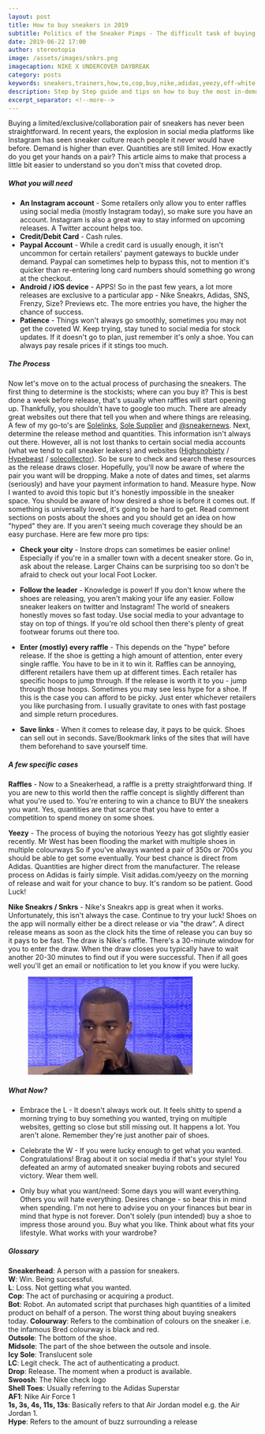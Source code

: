 ```yaml
---
layout: post
title: How to buy sneakers in 2019
subtitle: Politics of the Sneaker Pimps - The difficult task of buying a pair of limited sneakers made easier.
date: 2019-06-22 17:00
author: stereotopia
image: /assets/images/snkrs.png
imagecaption: NIKE X UNDERCOVER DAYBREAK
category: posts
keywords: sneakers,trainers,how,to,cop,buy,nike,adidas,yeezy,off-white,jordan,stockx,legit,sneakrs,app,raffle,draw,limited,edition
description: Step by Step guide and tips on how to buy the most in-demand limited edition sneakers today for the uninitiated. 
excerpt_separator: <!--more-->
---
```




Buying a limited/exclusive/collaboration pair of sneakers has never been straightforward. In recent years, the explosion in social media platforms like Instagram has seen sneaker culture reach people it never would have before. Demand is higher than ever. Quantities are still limited. How exactly do you get your hands on a pair? This article aims to make that process a little bit easier to understand so you don't miss that coveted drop. <!--more-->

  

<h5>What you will need</h5>


- **An Instagram account** - Some retailers only allow you to enter raffles using social media (mostly Instagram today), so make sure you have an account. Instagram is also a great way to stay informed on upcoming releases. A Twitter account helps too.  
- **Credit/Debit Card** - Cash rules.  
- **Paypal Account** - While a credit card is usually enough, it isn't uncommon for certain retailers' payment gateways to buckle under demand. Paypal can sometimes help to bypass this, not to mention it's quicker than re-entering long card numbers should something go wrong at the checkout.  
- **Android / iOS device** - APPS! So in the past few years, a lot more releases are exclusive to a particular app - Nike Sneakrs, Adidas, SNS, Frenzy, Size? Previews etc. The more entries you have, the higher the chance of success.  
- **Patience** - Things won't always go smoothly, sometimes you may not get the coveted W. Keep trying, stay tuned to social media for stock updates. If it doesn't go to plan, just remember it's only a shoe. You can always pay resale prices if it stings too much.  

  

<h5>The Process</h5>


Now let's move on to the actual process of purchasing the sneakers. The first thing to determine is the stockists; where can you buy it? This is best done a week before release, that's usually when raffles will start opening up. Thankfully, you shouldn't have to google too much. There are already great websites out there that tell you when and where things are releasing. A few of my go-to's are <a href ="https://solelinks.com/">Solelinks</a>, <a href ="https://thesolesupplier.co.uk/">Sole Supplier</a> and <a href ="https://instagram.com/sneakernews">@sneakernews</a>. 
Next, determine the release method and quantities. This information isn't always out there. However, all is not lost thanks to certain social media accounts (what we tend to call sneaker leakers) and websites (<a href ="https://www.highsnobiety.com">Highsnobiety</a> / <a href ="https://www.hypebeast.com">Hypebeast</a> / <a href="https://www.solecollector.com">solecollector</a>). So be sure to check and search these resources as the release draws closer. Hopefully, you'll now be aware of where the pair you want will be dropping. Make a note of dates and times, set alarms (seriously) and have your payment information to hand.
Measure hype. Now I wanted to avoid this topic but it's honestly impossible in the sneaker space. You should be aware of how desired a shoe is before it comes out. If something is universally loved, it's going to be hard to get. Read comment sections on posts about the shoes and you should get an idea on how "hyped" they are. If you aren't seeing much coverage they should be an easy purchase. Here are few more pro tips:

- **Check your city** - Instore drops can sometimes be easier online! Especially if you're in a smaller town with a decent sneaker store. Go in, ask about the release. Larger Chains can be surprising too so don't be afraid to check out your local Foot Locker.

- **Follow the leader** - Knowledge is power! If you don't know where the shoes are releasing, you aren't making your life any easier. Follow sneaker leakers on twitter and Instagram! The world of sneakers honestly moves so fast today. Use social media to your advantage to stay on top of things. If you're old school then there's plenty of great footwear forums out there too.

- **Enter (mostly) every raffle** - This depends on the "hype" before release. If the shoe is getting a high amount of attention, enter every single raffle. You have to be in it to win it. Raffles can be annoying, different retailers have them up at different times. Each retailer has specific hoops to jump through. If the release is worth it to you - jump through those hoops. Sometimes you may see less hype for a shoe. If this is the case you can afford to be picky. Just enter whichever retailers you like purchasing from. I usually gravitate to ones with fast postage and simple return procedures.

- **Save links** - When it comes to release day, it pays to be quick. Shoes can sell out in seconds. Save/Bookmark links of the sites that will have them beforehand to save yourself time.




<h5>A few specific cases</h5>


**Raffles** - Now to a Sneakerhead, a raffle is a pretty straightforward thing. If you are new to this world then the raffle concept is slightly different than what you're used to. You're entering to win a chance to BUY the sneakers you want. Yes, quantities are that scarce that you have to enter a competition to spend money on some shoes.

**Yeezy** - The process of buying the notorious Yeezy has got slightly easier recently. Mr West has been flooding the market with multiple shoes in multiple colourways So if you've always wanted a pair of 350s or 700s you should be able to get some eventually. Your best chance is direct from Adidas. Quantities are higher direct from the manufacturer. The release process on Adidas is fairly simple. Visit adidas.com/yeezy on the morning of release and wait for your chance to buy. It's random so be patient. Good Luck!

**Nike Sneakrs / Snkrs** - Nike's Sneakrs app is great when it works. Unfortunately, this isn't always the case. Continue to try your luck! Shoes on the app will normally either be a direct release or via "the draw". A direct release means as soon as the clock hits the time of release you can buy so it pays to be fast. The draw is Nike's raffle. There's a 30-minute window for you to enter the draw. When the draw closes you typically have to wait another 20-30 minutes to find out if you were successful. Then if all goes well you'll get an email or notification to let you know if you were lucky.

<figure class="figure">
<img src="/assets/images/yeezywaiting.gif" class="img-fluid fit-image rounded" id="blogimg2"/>
</figure>


<h5>What Now?</h5>


- Embrace the L - It doesn't always work out. It feels shitty to spend a morning trying to buy something you wanted, trying on multiple websites, getting so close but still missing out. It happens a lot. You aren't alone. Remember they're just another pair of shoes.

- Celebrate the W - If you were lucky enough to get what you wanted. Congratulations! Brag about it on social media if that's your style! You defeated an army of automated sneaker buying robots and secured victory. Wear them well.

- Only buy what you want/need: Some days you will want everything. Others you will hate everything. Desires change - so bear this in mind when spending. I'm not here to advise you on your finances but bear in mind that hype is not forever. Don't solely (pun intended) buy a shoe to impress those around you. Buy what you like. Think about what fits your lifestyle. What works with your wardrobe?




<h5>Glossary</h5>


**Sneakerhead**: A person with a passion for sneakers.  
**W**: Win. Being successful.  
**L**: Loss. Not getting what you wanted.  
**Cop**: The act of purchasing or acquiring a product.  
**Bot**: Robot. An automated script that purchases high quantities of a limited product on behalf of a person. The worst thing about buying sneakers today. 
**Colourway**: Refers to the combination of colours on the sneaker i.e. the infamous Bred colourway is black and red.  
**Outsole**: The bottom of the shoe.  
**Midsole**: The part of the shoe between the outsole and insole.  
**Icy Sole**: Translucent sole  
**LC**: Legit check. The act of authenticating a product.  
**Drop**: Release. The moment when a product is available.  
**Swoosh**: The Nike check logo  
**Shell Toes**: Usually referring to the Adidas Superstar  
**AF1**: Nike Air Force 1  
**1s, 3s, 4s, 11s, 13s**: Basically refers to that Air Jordan model e.g. the Air Jordan 1.  
**Hype**: Refers to the amount of buzz surrounding a release  